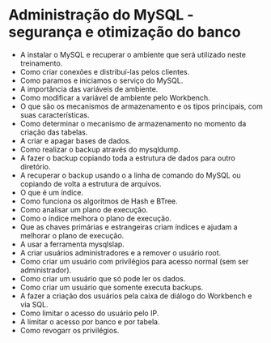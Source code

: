 # Administração do MySQL - segurança e otimização do banco

- A instalar o MySQL e recuperar o ambiente que será utilizado neste treinamento.
- Como criar conexões e distribuí-las pelos clientes.
- Como paramos e iniciamos o serviço do MySQL.
- A importância das variáveis de ambiente.
- Como modificar a variável de ambiente pelo Workbench.
- O que são os mecanismos de armazenamento e os tipos principais, com suas características.
- Como determinar o mecanismo de armazenamento no momento da criação das tabelas.
- A criar e apagar bases de dados.
- Como realizar o backup através do mysqldump.
- A fazer o backup copiando toda a estrutura de dados para outro diretório.
- A recuperar o backup usando o a linha de comando do MySQL ou copiando de volta a estrutura de arquivos.
- O que é um índice.
- Como funciona os algoritmos de Hash e BTree.
- Como analisar um plano de execução.
- Como o índice melhora o plano de execução.
- Que as chaves primárias e estrangeiras criam índices e ajudam a melhorar o plano de execução.
- A usar a ferramenta mysqlslap.
- A criar usuários administradores e a remover o usuário root.
- Como criar um usuário com privilégios para acesso normal (sem ser administrador).
- Como criar um usuário que só pode ler os dados.
- Como criar um usuário que somente executa backups.
- A fazer a criação dos usuários pela caixa de diálogo do Workbench e via SQL.
- Como limitar o acesso do usuário pelo IP.
- A limitar o acesso por banco e por tabela.
- Como revogarr os privilégios.